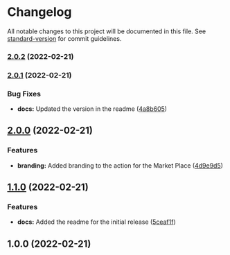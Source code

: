# Changelog

All notable changes to this project will be documented in this file. See [standard-version](https://github.com/conventional-changelog/standard-version) for commit guidelines.

### [2.0.2](https://github.com/entrostat/git-secret-action/compare/v2.0.1...v2.0.2) (2022-02-21)

### [2.0.1](https://github.com/entrostat/git-secret-action/compare/v2.0.0...v2.0.1) (2022-02-21)


### Bug Fixes

* **docs:** Updated the version in the readme ([4a8b605](https://github.com/entrostat/git-secret-action/commit/4a8b6059eaef3ebb5cddad2ad83345dc0a10b838))

## [2.0.0](https://github.com/entrostat/git-secret-action/compare/v1.1.0...v2.0.0) (2022-02-21)


### Features

* **branding:** Added branding to the action for the Market Place ([4d9e9d5](https://github.com/entrostat/git-secret-action/commit/4d9e9d56a26e6f030e8f0453dd6495340447695e))

## [1.1.0](https://github.com/entrostat/git-secret-action/compare/v1.0.0...v1.1.0) (2022-02-21)


### Features

* **docs:** Added the readme for the initial release ([5ceaf1f](https://github.com/entrostat/git-secret-action/commit/5ceaf1fd58cac36c2d9c6038228df38d40527d5b))

## 1.0.0 (2022-02-21)

